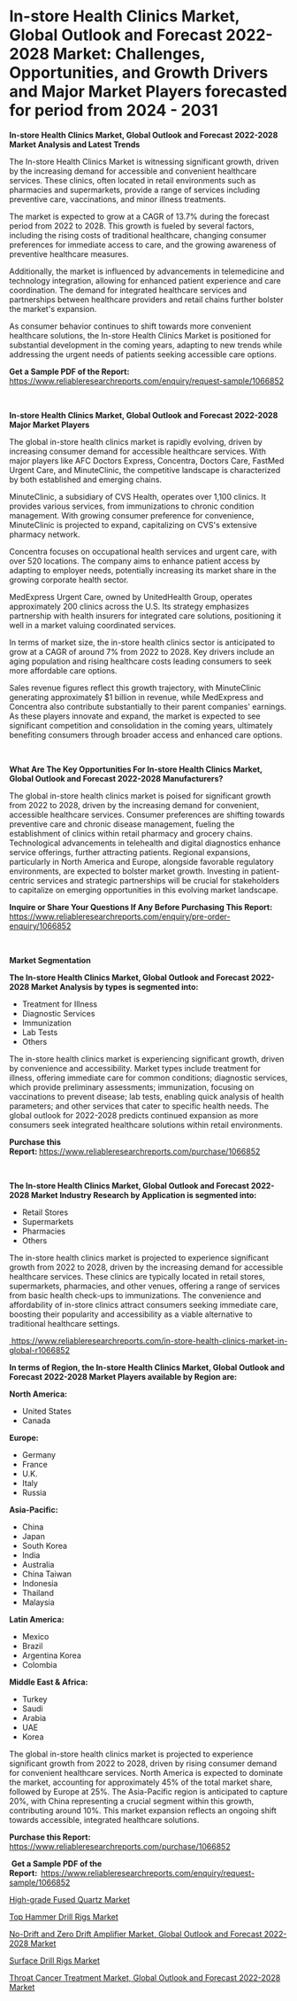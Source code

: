 <p><h1>In-store Health Clinics Market, Global Outlook and Forecast 2022-2028 Market: Challenges, Opportunities, and Growth Drivers and Major Market Players forecasted for period from 2024 - 2031</h1></p><p><strong>In-store Health Clinics Market, Global Outlook and Forecast 2022-2028 Market Analysis and Latest Trends</strong></p>
<p><p>The In-store Health Clinics Market is witnessing significant growth, driven by the increasing demand for accessible and convenient healthcare services. These clinics, often located in retail environments such as pharmacies and supermarkets, provide a range of services including preventive care, vaccinations, and minor illness treatments. </p><p>The market is expected to grow at a CAGR of 13.7% during the forecast period from 2022 to 2028. This growth is fueled by several factors, including the rising costs of traditional healthcare, changing consumer preferences for immediate access to care, and the growing awareness of preventive healthcare measures. </p><p>Additionally, the market is influenced by advancements in telemedicine and technology integration, allowing for enhanced patient experience and care coordination. The demand for integrated healthcare services and partnerships between healthcare providers and retail chains further bolster the market's expansion. </p><p>As consumer behavior continues to shift towards more convenient healthcare solutions, the In-store Health Clinics Market is positioned for substantial development in the coming years, adapting to new trends while addressing the urgent needs of patients seeking accessible care options.</p></p>
<p><strong>Get a Sample PDF of the Report:&nbsp;</strong> <a href="https://www.reliableresearchreports.com/enquiry/request-sample/1066852">https://www.reliableresearchreports.com/enquiry/request-sample/1066852</a></p>
<p>&nbsp;</p>
<p><strong>In-store Health Clinics Market, Global Outlook and Forecast 2022-2028 Major Market Players</strong></p>
<p><p>The global in-store health clinics market is rapidly evolving, driven by increasing consumer demand for accessible healthcare services. With major players like AFC Doctors Express, Concentra, Doctors Care, FastMed Urgent Care, and MinuteClinic, the competitive landscape is characterized by both established and emerging chains. </p><p>MinuteClinic, a subsidiary of CVS Health, operates over 1,100 clinics. It provides various services, from immunizations to chronic condition management. With growing consumer preference for convenience, MinuteClinic is projected to expand, capitalizing on CVS's extensive pharmacy network. </p><p>Concentra focuses on occupational health services and urgent care, with over 520 locations. The company aims to enhance patient access by adapting to employer needs, potentially increasing its market share in the growing corporate health sector.</p><p>MedExpress Urgent Care, owned by UnitedHealth Group, operates approximately 200 clinics across the U.S. Its strategy emphasizes partnership with health insurers for integrated care solutions, positioning it well in a market valuing coordinated services.</p><p>In terms of market size, the in-store health clinics sector is anticipated to grow at a CAGR of around 7% from 2022 to 2028. Key drivers include an aging population and rising healthcare costs leading consumers to seek more affordable care options. </p><p>Sales revenue figures reflect this growth trajectory, with MinuteClinic generating approximately $1 billion in revenue, while MedExpress and Concentra also contribute substantially to their parent companies' earnings. As these players innovate and expand, the market is expected to see significant competition and consolidation in the coming years, ultimately benefiting consumers through broader access and enhanced care options.</p></p>
<p>&nbsp;</p>
<p><strong>What Are The Key Opportunities For In-store Health Clinics Market, Global Outlook and Forecast 2022-2028 Manufacturers?</strong></p>
<p><p>The global in-store health clinics market is poised for significant growth from 2022 to 2028, driven by the increasing demand for convenient, accessible healthcare services. Consumer preferences are shifting towards preventive care and chronic disease management, fueling the establishment of clinics within retail pharmacy and grocery chains. Technological advancements in telehealth and digital diagnostics enhance service offerings, further attracting patients. Regional expansions, particularly in North America and Europe, alongside favorable regulatory environments, are expected to bolster market growth. Investing in patient-centric services and strategic partnerships will be crucial for stakeholders to capitalize on emerging opportunities in this evolving market landscape.</p></p>
<p><strong>Inquire or Share Your Questions If Any Before Purchasing This Report:</strong> <a href="https://www.reliableresearchreports.com/enquiry/pre-order-enquiry/1066852">https://www.reliableresearchreports.com/enquiry/pre-order-enquiry/1066852</a></p>
<p>&nbsp;</p>
<p><strong>Market Segmentation</strong></p>
<p><strong>The In-store Health Clinics Market, Global Outlook and Forecast 2022-2028 Market Analysis by types is segmented into:</strong></p>
<p><ul><li>Treatment for Illness</li><li>Diagnostic Services</li><li>Immunization</li><li>Lab Tests</li><li>Others</li></ul></p>
<p><p>The in-store health clinics market is experiencing significant growth, driven by convenience and accessibility. Market types include treatment for illness, offering immediate care for common conditions; diagnostic services, which provide preliminary assessments; immunization, focusing on vaccinations to prevent disease; lab tests, enabling quick analysis of health parameters; and other services that cater to specific health needs. The global outlook for 2022-2028 predicts continued expansion as more consumers seek integrated healthcare solutions within retail environments.</p></p>
<p><strong>Purchase this Report:&nbsp;</strong><a href="https://www.reliableresearchreports.com/purchase/1066852">https://www.reliableresearchreports.com/purchase/1066852</a></p>
<p>&nbsp;</p>
<p><strong>The In-store Health Clinics Market, Global Outlook and Forecast 2022-2028 Market Industry Research by Application is segmented into:</strong></p>
<p><ul><li>Retail Stores</li><li>Supermarkets</li><li>Pharmacies</li><li>Others</li></ul></p>
<p><p>The in-store health clinics market is projected to experience significant growth from 2022 to 2028, driven by the increasing demand for accessible healthcare services. These clinics are typically located in retail stores, supermarkets, pharmacies, and other venues, offering a range of services from basic health check-ups to immunizations. The convenience and affordability of in-store clinics attract consumers seeking immediate care, boosting their popularity and accessibility as a viable alternative to traditional healthcare settings.</p></p>
<p><a href="https://www.reliableresearchreports.com/in-store-health-clinics-market-in-global-r1066852">&nbsp;https://www.reliableresearchreports.com/in-store-health-clinics-market-in-global-r1066852</a></p>
<p><strong>In terms of Region, the In-store Health Clinics Market, Global Outlook and Forecast 2022-2028 Market Players available by Region are:</strong></p>
<p>
    <p> <strong> North America: </strong>
        <ul>
            <li>United States</li>
            <li>Canada</li>
        </ul>
        </p> 
    <p> <strong> Europe: </strong>
        <ul>
            <li>Germany</li>
            <li>France</li>
            <li>U.K.</li>
            <li>Italy</li>
            <li>Russia</li>
        </ul>
        </p> 
    <p> <strong> Asia-Pacific: </strong>
        <ul>
            <li>China</li>
            <li>Japan</li>
            <li>South Korea</li>
            <li>India</li>
            <li>Australia</li>
            <li>China Taiwan</li>
            <li>Indonesia</li>
            <li>Thailand</li>
            <li>Malaysia</li>
        </ul>
        </p> 
    <p> <strong> Latin America: </strong>
        <ul>
            <li>Mexico</li>
            <li>Brazil</li>
            <li>Argentina Korea</li>
            <li>Colombia</li>
        </ul>
        </p> 
    <p> <strong> Middle East & Africa: </strong>
        <ul>
            <li>Turkey</li>
            <li>Saudi</li>
            <li>Arabia</li>
            <li>UAE</li>
            <li>Korea</li>
        </ul>
    </p>
    </p>
<p><p>The global in-store health clinics market is projected to experience significant growth from 2022 to 2028, driven by rising consumer demand for convenient healthcare services. North America is expected to dominate the market, accounting for approximately 45% of the total market share, followed by Europe at 25%. The Asia-Pacific region is anticipated to capture 20%, with China representing a crucial segment within this growth, contributing around 10%. This market expansion reflects an ongoing shift towards accessible, integrated healthcare solutions.</p></p>
<p><strong>Purchase this Report: </strong><a href="https://www.reliableresearchreports.com/purchase/1066852">https://www.reliableresearchreports.com/purchase/1066852</a></p>
<p>&nbsp;<strong>Get a Sample PDF of the Report:&nbsp;&nbsp;</strong><a href="https://www.reliableresearchreports.com/enquiry/request-sample/1066852">https://www.reliableresearchreports.com/enquiry/request-sample/1066852</a></p>
<p><strong></strong></p>
<p><p><a href="https://issuu.com/reportprime-2/docs/high-grade-fused-quartz-market-size_fb6bc8382bfa8f">High-grade Fused Quartz Market</a></p><p><a href="https://www.linkedin.com/pulse/top-hammer-drill-rigs-market-size-type-electric-dth-righydraulic-hdqie?trackingId=B648mSLnTfaPvLsUzHlXRg%3D%3D">Top Hammer Drill Rigs Market</a></p><p><a href="https://github.com/GroverBarry/Market-Research-Report-List-7/blob/main/no-drift-and-zero-drift-amplifier-market-global-outlook-and-forecast-2022-2028-market.md">No-Drift and Zero Drift Amplifier Market, Global Outlook and Forecast 2022-2028 Market</a></p><p><a href="https://www.linkedin.com/pulse/mapping-surface-drill-rigs-market-trends-challenges-breakthroughs-x2vae?trackingId=Q9DB4fAgQVqmRFBzeTpRXA%3D%3D">Surface Drill Rigs Market</a></p><p><a href="https://github.com/lylyparadise/Market-Research-Report-List-5/blob/main/throat-cancer-treatment-market-global-outlook-and-forecast-2022-2028-market.md">Throat Cancer Treatment Market, Global Outlook and Forecast 2022-2028 Market</a></p></p>